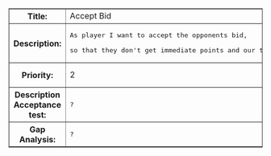 <table border='1'>
<tr>
<blockquote><th>Title:</th>
<td>Accept Bid</td>
</tr>
<tr>
<th>Description:</th>
<td><pre>As player I want to accept the opponents bid,<br>
so that they don't get immediate points and our time might get more points.</pre></td>
</tr>
<tr>
<th>Priority:</th>
<td>2</td>
</blockquote><blockquote><th>Est. time:</th>
<blockquote><td>2</td>
<th>Acutal time:</th>
<td>-</td>
</tr>
<tr>
<th>Description Acceptance test:</th>
<td><pre>?</pre></td>
</tr>
<tr>
</blockquote><th>Gap Analysis:</th>
<blockquote><td><pre>?</pre></td>
</tr>
</table>